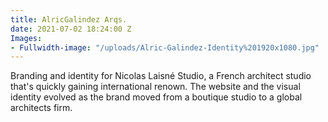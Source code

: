 ```yaml
---
title: AlricGalindez Arqs.
date: 2021-07-02 18:24:00 Z
Images:
- Fullwidth-image: "/uploads/Alric-Galindez-Identity%201920x1080.jpg"
---
```


Branding and identity for Nicolas Laisné Studio, a French architect studio that's quickly gaining international renown. The website and the visual identity evolved as the brand moved from a boutique studio to a global architects firm. 